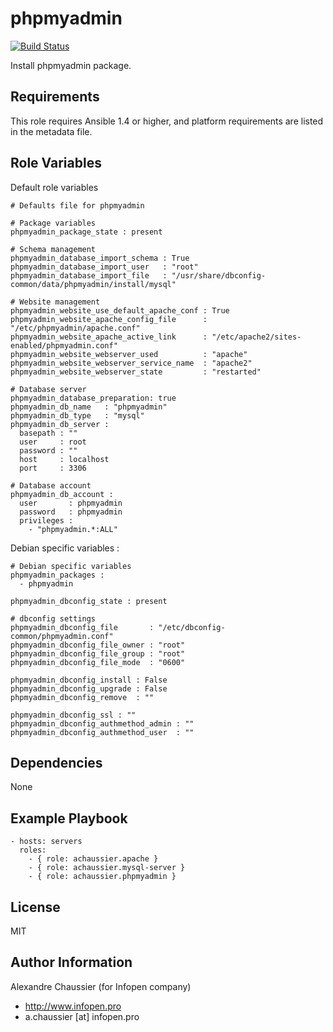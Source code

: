 phpmyadmin
==========

[![Build Status](https://travis-ci.org/infOpen/ansible-role-phpmyadmin.svg?branch=master)](https://travis-ci.org/infOpen/ansible-role-phpmyadmin)

Install phpmyadmin package.

Requirements
------------

This role requires Ansible 1.4 or higher, and platform requirements are listed
in the metadata file.

Role Variables
--------------

Default role variables

    # Defaults file for phpmyadmin

    # Package variables
    phpmyadmin_package_state : present

    # Schema management
    phpmyadmin_database_import_schema : True
    phpmyadmin_database_import_user   : "root"
    phpmyadmin_database_import_file   : "/usr/share/dbconfig-common/data/phpmyadmin/install/mysql"

    # Website management
    phpmyadmin_website_use_default_apache_conf : True
    phpmyadmin_website_apache_config_file      : "/etc/phpmyadmin/apache.conf"
    phpmyadmin_website_apache_active_link      : "/etc/apache2/sites-enabled/phpmyadmin.conf"
    phpmyadmin_website_webserver_used          : "apache"
    phpmyadmin_website_webserver_service_name  : "apache2"
    phpmyadmin_website_webserver_state         : "restarted"

    # Database server
    phpmyadmin_database_preparation: true
    phpmyadmin_db_name   : "phpmyadmin"
    phpmyadmin_db_type   : "mysql"
    phpmyadmin_db_server :
      basepath : ""
      user     : root
      password : ""
      host     : localhost
      port     : 3306

    # Database account
    phpmyadmin_db_account :
      user       : phpmyadmin
      password   : phpmyadmin
      privileges :
        - "phpmyadmin.*:ALL"


Debian specific variables :

    # Debian specific variables
    phpmyadmin_packages :
      - phpmyadmin

    phpmyadmin_dbconfig_state : present

    # dbconfig settings
    phpmyadmin_dbconfig_file       : "/etc/dbconfig-common/phpmyadmin.conf"
    phpmyadmin_dbconfig_file_owner : "root"
    phpmyadmin_dbconfig_file_group : "root"
    phpmyadmin_dbconfig_file_mode  : "0600"

    phpmyadmin_dbconfig_install : False
    phpmyadmin_dbconfig_upgrade : False
    phpmyadmin_dbconfig_remove  : ""

    phpmyadmin_dbconfig_ssl : ""
    phpmyadmin_dbconfig_authmethod_admin : ""
    phpmyadmin_dbconfig_authmethod_user  : ""


Dependencies
------------

None

Example Playbook
----------------

    - hosts: servers
      roles:
        - { role: achaussier.apache }
        - { role: achaussier.mysql-server }
        - { role: achaussier.phpmyadmin }

License
-------

MIT

Author Information
------------------

Alexandre Chaussier (for Infopen company)
- http://www.infopen.pro
- a.chaussier [at] infopen.pro
